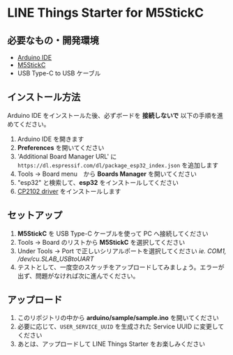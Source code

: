 # LINE Things Starter for M5StickC

## 必要なもの・開発環境
* [Arduino IDE](https://www.arduino.cc/en/Main/Software)
* [M5StickC](https://m5stack.com/products/stick-c)
* USB Type-C to USB ケーブル

## インストール方法
Arduino IDE をインストールた後、必ずボードを **接続しないで** 以下の手順を進めてください。

1. Arduino IDE を開きます
2. **Preferences** を開いてください
3. 'Additional Board Manager URL' に `https://dl.espressif.com/dl/package_esp32_index.json` を追加します
4. Tools -> Board menu　から **Boards Manager** を開いてください
5. "esp32" と検索して、**esp32** をインストールしてください
6. [CP2102 driver](https://www.silabs.com/products/development-tools/software/usb-to-uart-bridge-vcp-drivers) をインストールします

## セットアップ
1. **M5StickC** を USB Type-C ケーブルを使って PC へ接続してください
2. Tools -> Board のリストから **M5StickC** を選択してください
3. Under Tools -> Port で正しいシリアルポートを選択してください *ie. COM1, /dev/cu.SLAB_USBtoUART*
4. テストとして、一度空のスケッチをアップロードしてみましょう。エラーが出ず、問題がなければ次に進んでください。

## アップロード
1. このリポジトリの中から **arduino/sample/sample.ino** を開いてください
2. 必要に応じて、`USER_SERVICE_UUID` を生成された Service UUID に変更してください
3. あとは、アップロードして LINE Things Starter をお楽しみください
